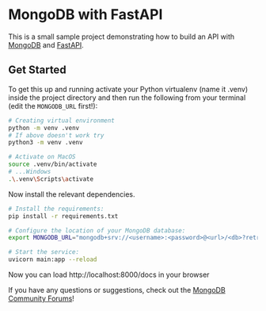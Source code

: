 # MongoDB with FastAPI

This is a small sample project demonstrating how to build an API with [MongoDB](https://developer.mongodb.com/) and [FastAPI](https://fastapi.tiangolo.com/).

## Get Started

To get this up and running activate your Python virtualenv (name it .venv) inside the project directory and then run the following from your terminal (edit the `MONGODB_URL` first!):
```bash
# Creating virtual environment
python -m venv .venv
# If above doesn't work try
python3 -m venv .venv

# Activate on MacOS
source .venv/bin/activate
# ...Windows
.\.venv\Scripts\activate
```

Now install the relevant dependencies.
```bash
# Install the requirements:
pip install -r requirements.txt

# Configure the location of your MongoDB database:
export MONGODB_URL="mongodb+srv://<username>:<password>@<url>/<db>?retryWrites=true&w=majority"

# Start the service:
uvicorn main:app --reload
```

Now you can load http://localhost:8000/docs in your browser

If you have any questions or suggestions, check out the [MongoDB Community Forums](https://developer.mongodb.com/community/forums/)!
